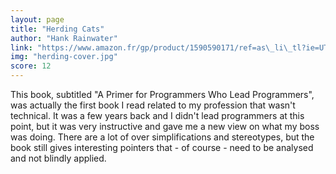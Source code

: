 ```yaml
---
layout: page
title: "Herding Cats"
author: "Hank Rainwater"
link: "https://www.amazon.fr/gp/product/1590590171/ref=as\_li\_tl?ie=UTF8&camp=1642&creative=6746&creativeASIN=1590590171&linkCode=as2&tag=mg092-21"
img: "herding-cover.jpg"
score: 12
---
```


This book, subtitled "A Primer for Programmers Who Lead Programmers", was actually the first book I read related to my profession that wasn't technical. It was a few years back and I didn't lead programmers at this point, but it was very instructive and gave me a new view on what my boss was doing. There are a lot of over simplifications and stereotypes, but the book still gives interesting pointers that - of course - need to be analysed and not blindly applied.
